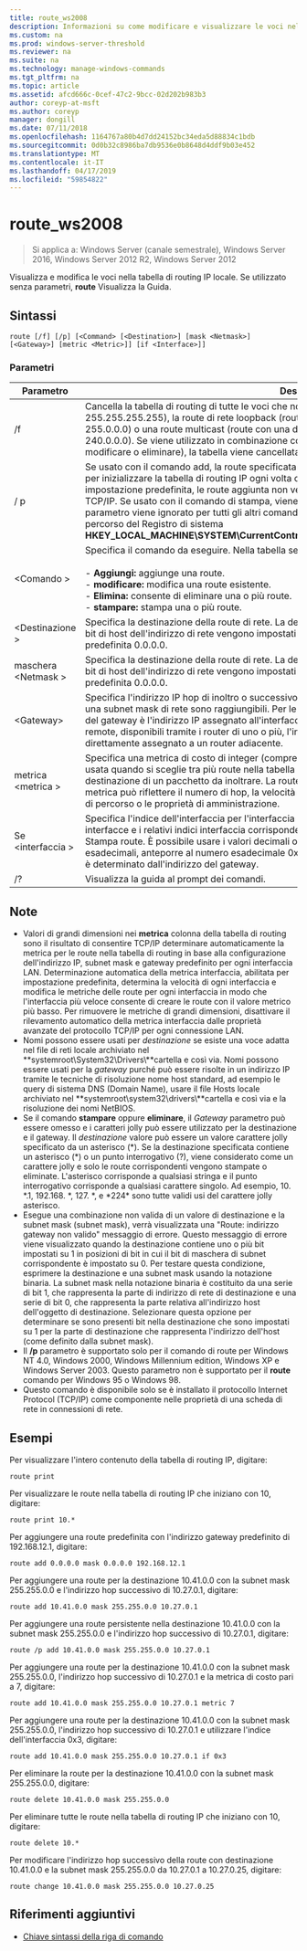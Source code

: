 ```yaml
---
title: route_ws2008
description: Informazioni su come modificare e visualizzare le voci nella tabella di routing IP locale.
ms.custom: na
ms.prod: windows-server-threshold
ms.reviewer: na
ms.suite: na
ms.technology: manage-windows-commands
ms.tgt_pltfrm: na
ms.topic: article
ms.assetid: afcd666c-0cef-47c2-9bcc-02d202b983b3
author: coreyp-at-msft
ms.author: coreyp
manager: dongill
ms.date: 07/11/2018
ms.openlocfilehash: 1164767a80b4d7dd24152bc34eda5d88834c1bdb
ms.sourcegitcommit: 0d0b32c8986ba7db9536e0b8648d4ddf9b03e452
ms.translationtype: MT
ms.contentlocale: it-IT
ms.lasthandoff: 04/17/2019
ms.locfileid: "59854822"
---
```

# <a name="routews2008"></a>route_ws2008

>Si applica a: Windows Server (canale semestrale), Windows Server 2016, Windows Server 2012 R2, Windows Server 2012

Visualizza e modifica le voci nella tabella di routing IP locale. Se utilizzato senza parametri, **route** Visualizza la Guida.   

## <a name="syntax"></a>Sintassi  
```  
route [/f] [/p] [<Command> [<Destination>] [mask <Netmask>] [<Gateway>] [metric <Metric>]] [if <Interface>]]  
```  

### <a name="parameters"></a>Parametri  

|Parametro|Descrizione|  
|-------|--------|  
|/f|Cancella la tabella di routing di tutte le voci che non sono le route host (route con una netmask 255.255.255.255), la route di rete loopback (route con destinazione 127.0.0.0 e una subnet mask 255.0.0.0) o una route multicast (route con una destinazione di 224.0.0.0 e una subnet mask 240.0.0.0). Se viene utilizzato in combinazione con uno dei comandi (ad esempio come aggiungere, modificare o eliminare), la tabella viene cancellata prima di eseguire il comando.|  
|/ p|Se usato con il comando add, la route specificata viene aggiunto al Registro di sistema e viene usata per inizializzare la tabella di routing IP ogni volta che viene avviato il protocollo TCP/IP. Per impostazione predefinita, le route aggiunta non vengono mantenute quando viene avviato il protocollo TCP/IP. Se usato con il comando di stampa, viene visualizzato l'elenco delle route persistente. Questo parametro viene ignorato per tutti gli altri comandi. Le route permanenti vengono archiviate nel percorso del Registro di sistema **HKEY_LOCAL_MACHINE\SYSTEM\CurrentControlSet\Services\Tcpip\Parameters\PersistentRoutes**.|  
|\<Comando >|Specifica il comando da eseguire. Nella tabella seguente elenca i comandi validi:<br /><br />-   **Aggiungi:** aggiunge una route.<br />-   **modificare:** modifica una route esistente.<br />-   **Elimina:** consente di eliminare una o più route.<br />-   **stampare:** stampa una o più route.|  
|\<Destinazione >|Specifica la destinazione della route di rete. La destinazione può essere un indirizzo di rete IP (in cui i bit di host dell'indirizzo di rete vengono impostati su 0), un indirizzo IP per una route host o per la route predefinita 0.0.0.0.|  
|maschera \<Netmask >|Specifica la destinazione della route di rete. La destinazione può essere un indirizzo di rete IP (in cui i bit di host dell'indirizzo di rete vengono impostati su 0), un indirizzo IP per una route host o per la route predefinita 0.0.0.0.|  
|\<Gateway>|Specifica l'indirizzo IP hop di inoltro o successivo su cui il set di indirizzi definiti per la destinazione e una subnet mask di rete sono raggiungibili. Per le route della subnet collegata localmente, l'indirizzo del gateway è l'indirizzo IP assegnato all'interfaccia che viene collegata alla subnet. Per le route remote, disponibili tramite i router di uno o più, l'indirizzo del gateway è un indirizzo IP raggiungibile direttamente assegnato a un router adiacente.|  
|metrica \<metrica >|Specifica una metrica di costo di integer (compreso nell'intervallo da 1 a 9999) per la route, che viene usata quando si sceglie tra più route nella tabella di routing che meglio soddisfano l'indirizzo di destinazione di un pacchetto da inoltrare. La route con il valore metrico più basso viene scelto. La metrica può riflettere il numero di hop, la velocità del percorso, percorso affidabilità, velocità effettiva di percorso o le proprietà di amministrazione.|  
|Se \<interfaccia >|Specifica l'indice dell'interfaccia per l'interfaccia in cui la destinazione è raggiungibile. Per un elenco di interfacce e i relativi indici interfaccia corrispondente, utilizzare la visualizzazione del comando Stampa route. È possibile usare i valori decimali o esadecimali per l'indice dell'interfaccia. Per i valori esadecimali, anteporre al numero esadecimale 0x. Quando il se parametro viene omesso, l'interfaccia è determinato dall'indirizzo del gateway.|  
|/?|Visualizza la guida al prompt dei comandi.|  

## <a name="remarks"></a>Note  
-   Valori di grandi dimensioni nei **metrica** colonna della tabella di routing sono il risultato di consentire TCP/IP determinare automaticamente la metrica per le route nella tabella di routing in base alla configurazione dell'indirizzo IP, subnet mask e gateway predefinito per ogni interfaccia LAN. Determinazione automatica della metrica interfaccia, abilitata per impostazione predefinita, determina la velocità di ogni interfaccia e modifica le metriche delle route per ogni interfaccia in modo che l'interfaccia più veloce consente di creare le route con il valore metrico più basso. Per rimuovere le metriche di grandi dimensioni, disattivare il rilevamento automatico della metrica interfaccia dalle proprietà avanzate del protocollo TCP/IP per ogni connessione LAN.  
-   Nomi possono essere usati per *destinazione* se esiste una voce adatta nel file di reti locale archiviato nel **systemroot\System32\Drivers\\**cartella e così via. Nomi possono essere usati per la *gateway* purché può essere risolte in un indirizzo IP tramite le tecniche di risoluzione nome host standard, ad esempio le query di sistema DNS (Domain Name), usare il file Hosts locale archiviato nel  **systemroot\system32\drivers\\**cartella e così via e la risoluzione dei nomi NetBIOS.  
-   Se il comando **stampare** oppure **eliminare**, il *Gateway* parametro può essere omesso e i caratteri jolly può essere utilizzato per la destinazione e il gateway. Il *destinazione* valore può essere un valore carattere jolly specificato da un asterisco (*). Se la destinazione specificata contiene un asterisco (\*) o un punto interrogativo (?), viene considerato come un carattere jolly e solo le route corrispondenti vengono stampate o eliminate. L'asterisco corrisponde a qualsiasi stringa e il punto interrogativo corrisponde a qualsiasi carattere singolo. Ad esempio, 10. \*.1, 192.168. \*, 127. \*, e \*224\* sono tutte validi usi del carattere jolly asterisco.  
-   Esegue una combinazione non valida di un valore di destinazione e la subnet mask (subnet mask), verrà visualizzata una "Route: indirizzo gateway non valido" messaggio di errore. Questo messaggio di errore viene visualizzato quando la destinazione contiene uno o più bit impostati su 1 in posizioni di bit in cui il bit di maschera di subnet corrispondente è impostato su 0. Per testare questa condizione, esprimere la destinazione e una subnet mask usando la notazione binaria. La subnet mask nella notazione binaria è costituito da una serie di bit 1, che rappresenta la parte di indirizzo di rete di destinazione e una serie di bit 0, che rappresenta la parte relativa all'indirizzo host dell'oggetto di destinazione. Selezionare questa opzione per determinare se sono presenti bit nella destinazione che sono impostati su 1 per la parte di destinazione che rappresenta l'indirizzo dell'host (come definito dalla subnet mask).  
-   Il **/p** parametro è supportato solo per il comando di route per Windows NT 4.0, Windows 2000, Windows Millennium edition, Windows XP e Windows Server 2003. Questo parametro non è supportato per il **route** comando per Windows 95 o Windows 98.  
-   Questo comando è disponibile solo se è installato il protocollo Internet Protocol (TCP/IP) come componente nelle proprietà di una scheda di rete in connessioni di rete.  

## <a name="BKMK_Examples"></a>Esempi  
Per visualizzare l'intero contenuto della tabella di routing IP, digitare:  
```  
route print  
```  
Per visualizzare le route nella tabella di routing IP che iniziano con 10, digitare:  
```  
route print 10.*  
```  
Per aggiungere una route predefinita con l'indirizzo gateway predefinito di 192.168.12.1, digitare:  
```  
route add 0.0.0.0 mask 0.0.0.0 192.168.12.1  
```  
Per aggiungere una route per la destinazione 10.41.0.0 con la subnet mask 255.255.0.0 e l'indirizzo hop successivo di 10.27.0.1, digitare:  
```  
route add 10.41.0.0 mask 255.255.0.0 10.27.0.1  
```  
Per aggiungere una route persistente nella destinazione 10.41.0.0 con la subnet mask 255.255.0.0 e l'indirizzo hop successivo di 10.27.0.1, digitare:  
```  
route /p add 10.41.0.0 mask 255.255.0.0 10.27.0.1  
```  
Per aggiungere una route per la destinazione 10.41.0.0 con la subnet mask 255.255.0.0, l'indirizzo hop successivo di 10.27.0.1 e la metrica di costo pari a 7, digitare:  
```  
route add 10.41.0.0 mask 255.255.0.0 10.27.0.1 metric 7  
```  
Per aggiungere una route per la destinazione 10.41.0.0 con la subnet mask 255.255.0.0, l'indirizzo hop successivo di 10.27.0.1 e utilizzare l'indice dell'interfaccia 0x3, digitare:  
```  
route add 10.41.0.0 mask 255.255.0.0 10.27.0.1 if 0x3  
```  
Per eliminare la route per la destinazione 10.41.0.0 con la subnet mask 255.255.0.0, digitare:  
```  
route delete 10.41.0.0 mask 255.255.0.0  
```  
Per eliminare tutte le route nella tabella di routing IP che iniziano con 10, digitare:  
```  
route delete 10.*  
```  
Per modificare l'indirizzo hop successivo della route con destinazione 10.41.0.0 e la subnet mask 255.255.0.0 da 10.27.0.1 a 10.27.0.25, digitare:  
```  
route change 10.41.0.0 mask 255.255.0.0 10.27.0.25  
```  

## <a name="additional-references"></a>Riferimenti aggiuntivi  
-   [Chiave sintassi della riga di comando](command-line-syntax-key.md)  
